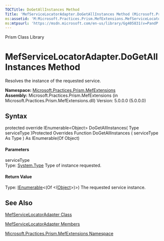 ```yaml
---
TOCTitle: DoGetAllInstances Method
Title: 'MefServiceLocatorAdapter.DoGetAllInstances Method (Microsoft.Practices.Prism.MefExtensions)'
ms:assetid: 'M:Microsoft.Practices.Prism.MefExtensions.MefServiceLocatorAdapter.DoGetAllInstances(System.Type)'
ms:mtpsurl: 'https://msdn.microsoft.com/en-us/library/Gg405831(v=PandP.50)'
---
```


Prism Class Library

MefServiceLocatorAdapter.DoGetAllInstances Method
=====================================================

Resolves the instance of the requested service.

**Namespace:** [Microsoft.Practices.Prism.MefExtensions](https://msdn.microsoft.com/n:microsoft.practices.prism.mefextensions)
**Assembly:** Microsoft.Practices.Prism.MefExtensions (in Microsoft.Practices.Prism.MefExtensions.dll) Version: 5.0.0.0 (5.0.0.0)

## Syntax


<span id="syntaxToggle"></span>protected override IEnumerable&lt;Object&gt; DoGetAllInstances( Type serviceType )Protected Overrides Function DoGetAllInstances ( serviceType As Type ) As IEnumerable(Of Object)
#### Parameters

serviceType  
Type: [System.Type](http://msdn2.microsoft.com/en-us/library/42892f65)
Type of instance requested.

#### Return Value

Type: [IEnumerable](http://msdn2.microsoft.com/en-us/library/9eekhta0)&lt;(Of &lt;([Object](http://msdn2.microsoft.com/en-us/library/e5kfa45b)&gt;)&gt;)
The requested service instance.

See Also
--------


[MefServiceLocatorAdapter Class](https://msdn.microsoft.com/t:microsoft.practices.prism.mefextensions.mefservicelocatoradapter)

[MefServiceLocatorAdapter Members](https://msdn.microsoft.com/allmembers.t:microsoft.practices.prism.mefextensions.mefservicelocatoradapter)

[Microsoft.Practices.Prism.MefExtensions Namespace](https://msdn.microsoft.com/n:microsoft.practices.prism.mefextensions)
